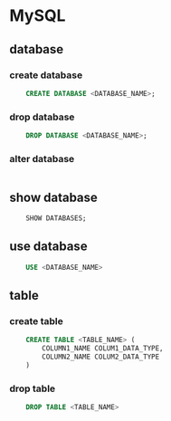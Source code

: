 # MySQL

## database

### create database

```sql
    CREATE DATABASE <DATABASE_NAME>;
```

### drop database

``` sql
    DROP DATABASE <DATABASE_NAME>;
```

### alter database

```sql

```

## show database

```sql
    SHOW DATABASES;
```

## use database

```sql
    USE <DATABASE_NAME>
```

## table

### create table

```sql
    CREATE TABLE <TABLE_NAME> (
        COLUMN1_NAME COLUM1_DATA_TYPE,
        COLUMN2_NAME COLUM2_DATA_TYPE
    )
```

### drop table

```sql
    DROP TABLE <TABLE_NAME>
```
